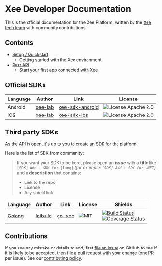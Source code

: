 # Xee Developer Documentation

This is the official documentation for the Xee Platform, written by the [Xee tech team](https://twitter.com/@Xee_ENG) with community contributions.

## Contents

- [Setup / Quickstart](setup/README.md)
    - Getting started with the Xee environment
- [Rest API](api/README.md)
    - Start your first app connected with Xee

## Official SDKs

|Language|Author|Link|License|
|---|---|---|---|
|Android|[xee-lab](https://github.com/xee-lab)|[xee-sdk-android](https://github.com/xee-lab/xee-sdk-android)|![License Apache 2.0](https://img.shields.io/badge/License-Apache%202.0-brightgreen.svg)|
|iOS|[xee-lab](https://github.com/xee-lab)|[xee-sdk-ios](https://github.com/xee-lab/xee-sdk-ios)|![License Apache 2.0](https://img.shields.io/badge/License-Apache%202.0-brightgreen.svg)|

## Third party SDKs

As the API is open, it's up to you to create an SDK for the platform.

Here is the list of SDK from community:

> If you want your SDK to be here, please open an _**issue**_ with a **title** like
> `[SDK] Add : SDK for {lang}` _(for example: `[SDK] Add : SDK for .NET`)_ and a **description** that contains:
> 
> * Link to the repo
> * License
> * Any shield link

|Language|Author|Link|License|Shields|
|---|---|---|---|---|
|[Golang](https://golang.org/)|[laibulle](https://github.com/laibulle/)|[go-xee](https://github.com/laibulle/go-xee)|![MIT](https://img.shields.io/badge/License-MIT-brightgreen.svg)|[![Build Status](https://travis-ci.org/laibulle/go-xee.svg?branch=master)](https://travis-ci.org/laibulle/go-xee) <br> [![Coverage Status](http://codecov.io/github/laibulle/go-xee/coverage.svg?branch=master)](http://codecov.io/github/laibulle/go-xee?branch=master)|


## Contributions

If you see any mistake or details to add, first [file an issue](http://github.com/xee-lab/documentation/issues) on GitHub to see if it is likely to be accepted, then file a pull request with your change (one PR per issue).
See our [contributing policy](CONTRIBUTING.md).
